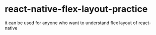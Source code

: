 # react-native-flex-layout-practice

it can be used for anyone who want to understand flex layout of react-native